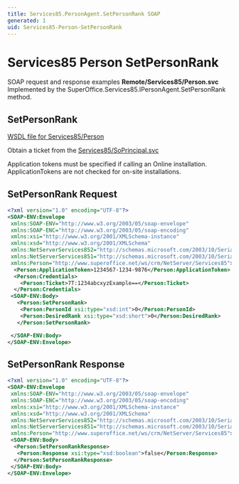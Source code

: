 ```yaml
---
title: Services85.PersonAgent.SetPersonRank SOAP
generated: 1
uid: Services85-Person-SetPersonRank
---
```


# Services85 Person SetPersonRank

SOAP request and response examples **Remote/Services85/Person.svc**
Implemented by the <see cref="M:SuperOffice.Services85.IPersonAgent.SetPersonRank">SuperOffice.Services85.IPersonAgent.SetPersonRank</see> method.

## SetPersonRank

[WSDL file for Services85/Person](../Services85-Person.md)

Obtain a ticket from the [Services85/SoPrincipal.svc](../SoPrincipal/index.md)

Application tokens must be specified if calling an Online installation. ApplicationTokens are not checked for on-site installations.

## SetPersonRank Request

```xml
<?xml version="1.0" encoding="UTF-8"?>
<SOAP-ENV:Envelope
 xmlns:SOAP-ENV="http://www.w3.org/2003/05/soap-envelope"
 xmlns:SOAP-ENC="http://www.w3.org/2003/05/soap-encoding"
 xmlns:xsi="http://www.w3.org/2001/XMLSchema-instance"
 xmlns:xsd="http://www.w3.org/2001/XMLSchema"
 xmlns:NetServerServices852="http://schemas.microsoft.com/2003/10/Serialization/Arrays"
 xmlns:NetServerServices851="http://schemas.microsoft.com/2003/10/Serialization/"
 xmlns:Person="http://www.superoffice.net/ws/crm/NetServer/Services85">
  <Person:ApplicationToken>1234567-1234-9876</Person:ApplicationToken>
  <Person:Credentials>
    <Person:Ticket>7T:1234abcxyzExample==</Person:Ticket>
  </Person:Credentials>
 <SOAP-ENV:Body>
   <Person:SetPersonRank>
    <Person:PersonId xsi:type="xsd:int">0</Person:PersonId>
    <Person:DesiredRank xsi:type="xsd:short">0</Person:DesiredRank>
   </Person:SetPersonRank>

 </SOAP-ENV:Body>
</SOAP-ENV:Envelope>

```

## SetPersonRank Response

```xml
<?xml version="1.0" encoding="UTF-8"?>
<SOAP-ENV:Envelope
 xmlns:SOAP-ENV="http://www.w3.org/2003/05/soap-envelope"
 xmlns:SOAP-ENC="http://www.w3.org/2003/05/soap-encoding"
 xmlns:xsi="http://www.w3.org/2001/XMLSchema-instance"
 xmlns:xsd="http://www.w3.org/2001/XMLSchema"
 xmlns:NetServerServices852="http://schemas.microsoft.com/2003/10/Serialization/Arrays"
 xmlns:NetServerServices851="http://schemas.microsoft.com/2003/10/Serialization/"
 xmlns:Person="http://www.superoffice.net/ws/crm/NetServer/Services85">
 <SOAP-ENV:Body>
  <Person:SetPersonRankResponse>
   <Person:Response xsi:type="xsd:boolean">false</Person:Response>
  </Person:SetPersonRankResponse>
 </SOAP-ENV:Body>
</SOAP-ENV:Envelope>

```

